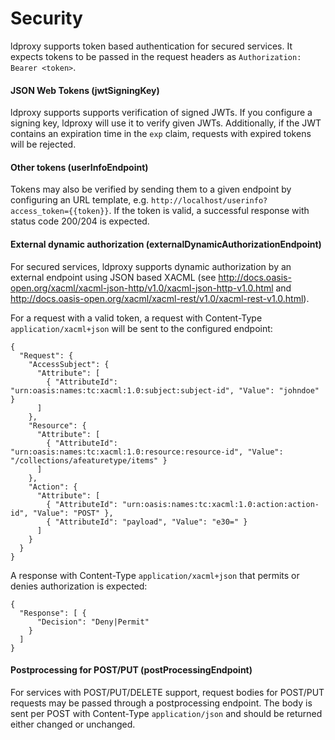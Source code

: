 # Security

ldproxy supports token based authentication for secured services. It expects tokens to be passed in the request headers as `Authorization: Bearer <token>`.

#### JSON Web Tokens (jwtSigningKey)
ldproxy supports supports verification of signed JWTs. If you configure a signing key, ldproxy will use it to verify given JWTs. Additionally, if the JWT contains an expiration time in the `exp` claim, requests with expired tokens will be rejected.

#### Other tokens (userInfoEndpoint)
Tokens may also be verified by sending them to a given endpoint by configuring an URL template, e.g. `http://localhost/userinfo?access_token={{token}}`. If the token is valid, a successful response with status code 200/204 is expected.

#### External dynamic authorization (externalDynamicAuthorizationEndpoint)
For secured services, ldproxy supports dynamic authorization by an external endpoint using JSON based XACML (see http://docs.oasis-open.org/xacml/xacml-json-http/v1.0/xacml-json-http-v1.0.html and http://docs.oasis-open.org/xacml/xacml-rest/v1.0/xacml-rest-v1.0.html). 

For a request with a valid token, a request with Content-Type `application/xacml+json` will be sent to the configured endpoint:

```
{
  "Request": {
    "AccessSubject": {
      "Attribute": [
        { "AttributeId": "urn:oasis:names:tc:xacml:1.0:subject:subject-id", "Value": "johndoe" } 
      ]
    },
    "Resource": {
      "Attribute": [
        { "AttributeId": "urn:oasis:names:tc:xacml:1.0:resource:resource-id", "Value": "/collections/afeaturetype/items" } 
      ]
    },
    "Action": {
      "Attribute": [
        { "AttributeId": "urn:oasis:names:tc:xacml:1.0:action:action-id", "Value": "POST" },
        { "AttributeId": "payload", "Value": "e30=" } 
      ]
    }
  }
}
```

A response with Content-Type `application/xacml+json` that permits or denies authorization is expected:

```
{
  "Response": [ {
      "Decision": "Deny|Permit"
    }
  ]
}
``` 

#### Postprocessing for POST/PUT (postProcessingEndpoint)
For services with POST/PUT/DELETE support, request bodies for POST/PUT requests may be passed through a postprocessing endpoint. The body is sent per POST with Content-Type `application/json` and should be returned either changed or unchanged.
